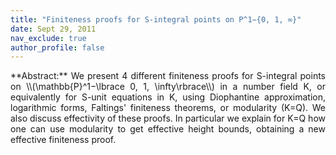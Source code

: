 ```yaml
---
title: "Finiteness proofs for S-integral points on P^1−{0, 1, ∞}"
date: Sept 29, 2011
nav_exclude: true
author_profile: false
---
```

<div style="text-align: justify !important; text-justify: inter-word;" markdown="1">
**Abstract:** We present 4 different finiteness proofs for S-integral points on \\(\mathbb{P}^1−\lbrace 0, 1, \infty\rbrace\\) in a number field K, or equivalently for S-unit equations in K, using Diophantine approximation, logarithmic forms, Faltings' finiteness theorems, or modularity (K=Q). We also discuss effectivity of these proofs. In particular we explain for K=Q how one can use modularity to get effective height bounds, obtaining a new effective finiteness proof.
